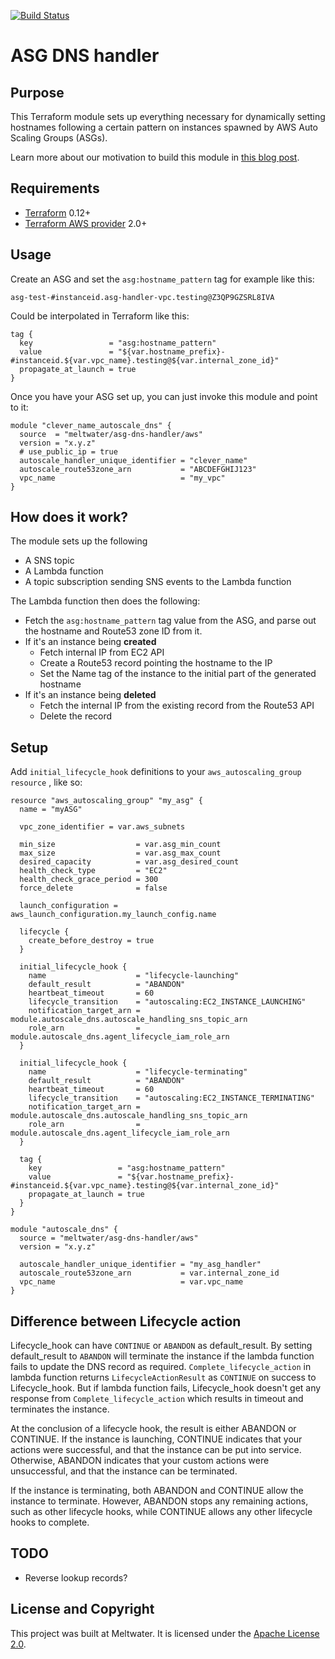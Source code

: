 [![Build Status](https://cloud.drone.io/api/badges/meltwater/terraform-aws-asg-dns-handler/status.svg)](https://cloud.drone.io/meltwater/terraform-aws-asg-dns-handler)

# ASG DNS handler

## Purpose

This Terraform module sets up everything necessary for dynamically setting hostnames following a certain pattern on instances spawned by AWS Auto Scaling Groups (ASGs).

Learn more about our motivation to build this module in [this blog post](https://underthehood.meltwater.com/blog/2020/02/07/dynamic-route53-records-for-aws-auto-scaling-groups-with-terraform/).

## Requirements

- [Terraform](https://www.terraform.io/downloads.html) 0.12+
- [Terraform AWS provider](https://github.com/terraform-providers/terraform-provider-aws) 2.0+

## Usage

Create an ASG and set the `asg:hostname_pattern` tag for example like this:

```
asg-test-#instanceid.asg-handler-vpc.testing@Z3QP9GZSRL8IVA
```

Could be interpolated in Terraform like this:

```hcl
tag {
  key                 = "asg:hostname_pattern"
  value               = "${var.hostname_prefix}-#instanceid.${var.vpc_name}.testing@${var.internal_zone_id}"
  propagate_at_launch = true
}
```

Once you have your ASG set up, you can just invoke this module and point to it:
```hcl
module "clever_name_autoscale_dns" {
  source  = "meltwater/asg-dns-handler/aws"
  version = "x.y.z"
  # use_public_ip = true
  autoscale_handler_unique_identifier = "clever_name"
  autoscale_route53zone_arn           = "ABCDEFGHIJ123"
  vpc_name                            = "my_vpc"
}
```

## How does it work?

The module sets up the following

- A SNS topic
- A Lambda function
- A topic subscription sending SNS events to the Lambda function

The Lambda function then does the following:

- Fetch the `asg:hostname_pattern` tag value from the ASG, and parse out the hostname and Route53 zone ID from it.
- If it's an instance being **created**
	- Fetch internal IP from EC2 API
	- Create a Route53 record pointing the hostname to the IP
	- Set the Name tag of the instance to the initial part of the generated hostname
- If it's an instance being **deleted**
	- Fetch the internal IP from the existing record from the Route53 API
	- Delete the record

## Setup

Add `initial_lifecycle_hook` definitions to your `aws_autoscaling_group resource` , like so:

```hcl
resource "aws_autoscaling_group" "my_asg" {
  name = "myASG"

  vpc_zone_identifier = var.aws_subnets

  min_size                  = var.asg_min_count
  max_size                  = var.asg_max_count
  desired_capacity          = var.asg_desired_count
  health_check_type         = "EC2"
  health_check_grace_period = 300
  force_delete              = false

  launch_configuration = aws_launch_configuration.my_launch_config.name

  lifecycle {
    create_before_destroy = true
  }

  initial_lifecycle_hook {
    name                    = "lifecycle-launching"
    default_result          = "ABANDON"
    heartbeat_timeout       = 60
    lifecycle_transition    = "autoscaling:EC2_INSTANCE_LAUNCHING"
    notification_target_arn = module.autoscale_dns.autoscale_handling_sns_topic_arn
    role_arn                = module.autoscale_dns.agent_lifecycle_iam_role_arn
  }

  initial_lifecycle_hook {
    name                    = "lifecycle-terminating"
    default_result          = "ABANDON"
    heartbeat_timeout       = 60
    lifecycle_transition    = "autoscaling:EC2_INSTANCE_TERMINATING"
    notification_target_arn = module.autoscale_dns.autoscale_handling_sns_topic_arn
    role_arn                = module.autoscale_dns.agent_lifecycle_iam_role_arn
  }

  tag {
    key                 = "asg:hostname_pattern"
    value               = "${var.hostname_prefix}-#instanceid.${var.vpc_name}.testing@${var.internal_zone_id}"
    propagate_at_launch = true
  }
}

module "autoscale_dns" {
  source = "meltwater/asg-dns-handler/aws"
  version = "x.y.z"

  autoscale_handler_unique_identifier = "my_asg_handler"
  autoscale_route53zone_arn           = var.internal_zone_id
  vpc_name                            = var.vpc_name
}
```

## Difference between Lifecycle action

Lifecycle_hook can have `CONTINUE` or `ABANDON` as default_result. By setting default_result to `ABANDON` will terminate the instance if the lambda function fails to update the DNS record as required. `Complete_lifecycle_action` in lambda function returns `LifecycleActionResult` as `CONTINUE` on success to Lifecycle_hook. But if lambda function fails, Lifecycle_hook doesn't get any response from `Complete_lifecycle_action` which results in timeout and terminates the instance.

At the conclusion of a lifecycle hook, the result is either ABANDON or CONTINUE.
If the instance is launching, CONTINUE indicates that your actions were successful, and that the instance can be put into service. Otherwise, ABANDON indicates that your custom actions were unsuccessful, and that the instance can be terminated.

If the instance is terminating, both ABANDON and CONTINUE allow the instance to terminate. However, ABANDON stops any remaining actions, such as other lifecycle hooks, while CONTINUE allows any other lifecycle hooks to complete.

## TODO

- Reverse lookup records?

## License and Copyright

This project was built at Meltwater. It is licensed under the [Apache License 2.0](LICENSE).
